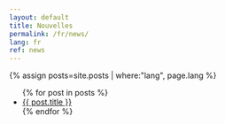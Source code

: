 ```yaml
---
layout: default
title: Nouvelles
permalink: /fr/news/
lang: fr
ref: news
---
```



{% assign posts=site.posts | where:"lang", page.lang %}
<ul>
{% for post in posts %}
    <li>
        <a href="{{ post.url }}">{{ post.title }}</a>
    </li>
{% endfor %}
</ul>

